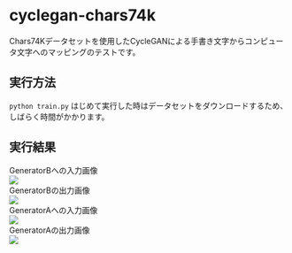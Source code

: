 # cyclegan-chars74k
Chars74Kデータセットを使用したCycleGANによる手書き文字からコンピュータ文字へのマッピングのテストです。

## 実行方法
`python train.py`
はじめて実行した時はデータセットをダウンロードするため、しばらく時間がかかります。

## 実行結果
GeneratorBへの入力画像  
![](https://github.com/s059ff/cyclegan-chars74k/blob/master/sample/realA.png)  
GeneratorBの出力画像  
![](https://github.com/s059ff/cyclegan-chars74k/blob/master/sample/fakeB.png)  
GeneratorAへの入力画像  
![](https://github.com/s059ff/cyclegan-chars74k/blob/master/sample/realB.png)  
GeneratorAの出力画像  
![](https://github.com/s059ff/cyclegan-chars74k/blob/master/sample/fakeA.png)  
